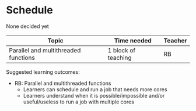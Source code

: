 # Schedule

None decided yet

Topic                               |Time needed        |Teacher
------------------------------------|-------------------|-------
Parallel and multithreaded functions|1 block of teaching|RB


Suggested learning outcomes:
- RB: Parallel and multithreaded functions
  - Learners can schedule and run a job that needs more cores
  - Learners understand when it is possible/impossible
    and/or useful/useless to run a job with multiple cores
